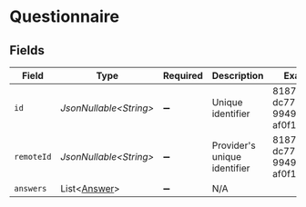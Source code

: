 # Questionnaire


## Fields

| Field                                              | Type                                               | Required                                           | Description                                        | Example                                            |
| -------------------------------------------------- | -------------------------------------------------- | -------------------------------------------------- | -------------------------------------------------- | -------------------------------------------------- |
| `id`                                               | *JsonNullable\<String>*                            | :heavy_minus_sign:                                 | Unique identifier                                  | 8187e5da-dc77-475e-9949-af0f1fa4e4e3               |
| `remoteId`                                         | *JsonNullable\<String>*                            | :heavy_minus_sign:                                 | Provider's unique identifier                       | 8187e5da-dc77-475e-9949-af0f1fa4e4e3               |
| `answers`                                          | List\<[Answer](../../models/components/Answer.md)> | :heavy_minus_sign:                                 | N/A                                                |                                                    |